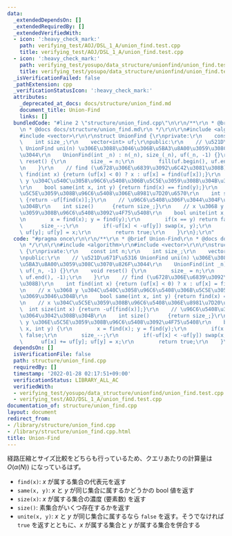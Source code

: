```yaml
---
data:
  _extendedDependsOn: []
  _extendedRequiredBy: []
  _extendedVerifiedWith:
  - icon: ':heavy_check_mark:'
    path: verifying_test/AOJ/DSL_1_A/union_find.test.cpp
    title: verifying_test/AOJ/DSL_1_A/union_find.test.cpp
  - icon: ':heavy_check_mark:'
    path: verifying_test/yosupo/data_structure/unionfind/union_find.test.cpp
    title: verifying_test/yosupo/data_structure/unionfind/union_find.test.cpp
  _isVerificationFailed: false
  _pathExtension: cpp
  _verificationStatusIcon: ':heavy_check_mark:'
  attributes:
    _deprecated_at_docs: docs/structure/union_find.md
    document_title: Union-Find
    links: []
  bundledCode: "#line 2 \"structure/union_find.cpp\"\n\r\n/**\r\n * @brief Union-Find\r\
    \n * @docs docs/structure/union_find.md\r\n */\r\n\r\n#include <algorithm>\r\n\
    #include <vector>\r\n\r\nstruct UnionFind {\r\nprivate:\r\n    const int n;\r\n\
    \    int size_;\r\n    vector<int> uf;\r\npublic:\r\n    // \u521D\u671F\u5316\
    \ UnionFind uni(n) \u306E\u3088\u3046\u306B\u5BA3\u8A00\u3059\u308C\u3070\u826F\
    \u3044\r\n    UnionFind(int _n) : n(_n), size_(_n), uf(_n, -1) {}\r\n    void\
    \ reset() {\r\n        size_ = n;\r\n        fill(uf.begin(), uf.end(), -1);\r\
    \n    }\r\n    // find (\u6728\u306E\u6839\u3092\u6C42\u3081\u308B)\r\n    int\
    \ find(int x) {return (uf[x] < 0) ? x : uf[x] = find(uf[x]);}\r\n    // x \u3068\
    \ y \u304C\u540C\u3058\u96C6\u5408\u306B\u5C5E\u3059\u308B\u304B\u3069\u3046\u304B\
    \r\n    bool same(int x, int y) {return find(x) == find(y);}\r\n    // x \u304C\
    \u5C5E\u3059\u308B\u96C6\u5408\u306E\u8981\u7D20\u6570\r\n    int size(int x)\
    \ {return -uf[find(x)];}\r\n    // \u96C6\u5408\u306F\u3044\u304F\u3064\u3042\u308B\
    \u304B\r\n    int size()      {return size_;}\r\n    // x \u3068 y \u306E\u5C5E\
    \u3059\u308B\u96C6\u5408\u3092\u4F75\u5408\r\n    bool unite(int x, int y) {\r\
    \n        x = find(x); y = find(y);\r\n        if(x == y) return false;\r\n  \
    \      size_--;\r\n        if(-uf[x] < -uf[y]) swap(x, y);\r\n        uf[x] +=\
    \ uf[y]; uf[y] = x;\r\n        return true;\r\n    }\r\n};\r\n"
  code: "#pragma once\r\n\r\n/**\r\n * @brief Union-Find\r\n * @docs docs/structure/union_find.md\r\
    \n */\r\n\r\n#include <algorithm>\r\n#include <vector>\r\n\r\nstruct UnionFind\
    \ {\r\nprivate:\r\n    const int n;\r\n    int size_;\r\n    vector<int> uf;\r\
    \npublic:\r\n    // \u521D\u671F\u5316 UnionFind uni(n) \u306E\u3088\u3046\u306B\
    \u5BA3\u8A00\u3059\u308C\u3070\u826F\u3044\r\n    UnionFind(int _n) : n(_n), size_(_n),\
    \ uf(_n, -1) {}\r\n    void reset() {\r\n        size_ = n;\r\n        fill(uf.begin(),\
    \ uf.end(), -1);\r\n    }\r\n    // find (\u6728\u306E\u6839\u3092\u6C42\u3081\
    \u308B)\r\n    int find(int x) {return (uf[x] < 0) ? x : uf[x] = find(uf[x]);}\r\
    \n    // x \u3068 y \u304C\u540C\u3058\u96C6\u5408\u306B\u5C5E\u3059\u308B\u304B\
    \u3069\u3046\u304B\r\n    bool same(int x, int y) {return find(x) == find(y);}\r\
    \n    // x \u304C\u5C5E\u3059\u308B\u96C6\u5408\u306E\u8981\u7D20\u6570\r\n  \
    \  int size(int x) {return -uf[find(x)];}\r\n    // \u96C6\u5408\u306F\u3044\u304F\
    \u3064\u3042\u308B\u304B\r\n    int size()      {return size_;}\r\n    // x \u3068\
    \ y \u306E\u5C5E\u3059\u308B\u96C6\u5408\u3092\u4F75\u5408\r\n    bool unite(int\
    \ x, int y) {\r\n        x = find(x); y = find(y);\r\n        if(x == y) return\
    \ false;\r\n        size_--;\r\n        if(-uf[x] < -uf[y]) swap(x, y);\r\n  \
    \      uf[x] += uf[y]; uf[y] = x;\r\n        return true;\r\n    }\r\n};\r\n"
  dependsOn: []
  isVerificationFile: false
  path: structure/union_find.cpp
  requiredBy: []
  timestamp: '2022-01-28 02:17:51+09:00'
  verificationStatus: LIBRARY_ALL_AC
  verifiedWith:
  - verifying_test/yosupo/data_structure/unionfind/union_find.test.cpp
  - verifying_test/AOJ/DSL_1_A/union_find.test.cpp
documentation_of: structure/union_find.cpp
layout: document
redirect_from:
- /library/structure/union_find.cpp
- /library/structure/union_find.cpp.html
title: Union-Find
---
```

経路圧縮とサイズ比較をどちらも行っているため、クエリあたりの計算量は $O(\alpha(N))$ になっているはず。

- `find(x)`: $x$ が属する集合の代表元を返す
- `same(x, y)`: $x$ と $y$ が同じ集合に属するかどうかの bool 値を返す
- `size(x)`: $x$ が属する集合の濃度 (要素数) を返す
- `size()`: 素集合がいくつ存在するかを返す
- `unite(x, y)`: $x$ と $y$ が同じ集合に属するなら `false` を返す。そうでなければ `true` を返すとともに、$x$ が属する集合と $y$ が属する集合を併合する
